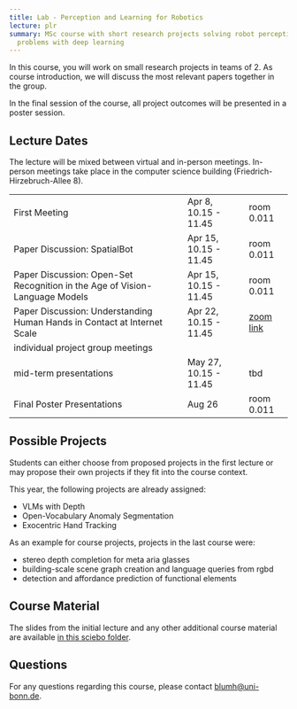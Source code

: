 ```yaml
---
title: Lab - Perception and Learning for Robotics
lecture: plr
summary: MSc course with short research projects solving robot perception
  problems with deep learning
---
```

In this course, you will work on small research projects in teams of 2. As course introduction, we will discuss the most relevant papers together in the group.

In the final session of the course, all project outcomes will be presented in a poster session.

## Lecture Dates

The lecture will be mixed between virtual and in-person meetings. In-person meetings take place in the computer science building (Friedrich-Hirzebruch-Allee 8).

|     |     |     |
| --- | --- | --- |
| First Meeting | Apr 8, 10.15 - 11.45 | room 0.011 |
| Paper Discussion: SpatialBot | Apr 15, 10.15 - 11.45 | room 0.011 |
| Paper Discussion: Open-Set Recognition in the Age of Vision-Language Models | Apr 15, 10.15 - 11.45 | room 0.011 |
| Paper Discussion: Understanding Human Hands in Contact at Internet Scale | Apr 22, 10.15 - 11.45 | [zoom link](https://uni-bonn.zoom-x.de/j/66737773383?pwd=1gHL1QlJLhDzNe156rtMGdhei1YLmC.1) |
| individual project group meetings |     |     |
| mid-term presentations | May 27, 10.15 - 11.45 | tbd |
| Final Poster Presentations | Aug 26 | room 0.011 |

## Possible Projects

Students can either choose from proposed projects in the first lecture or may propose their own projects if they fit into the course context.

This year, the following projects are already assigned:

*   VLMs with Depth
*   Open-Vocabulary Anomaly Segmentation
*   Exocentric Hand Tracking

As an example for course projects, projects in the last course were:

*   stereo depth completion for meta aria glasses
*   building-scale scene graph creation and language queries from rgbd
*   detection and affordance prediction of functional elements


## Course Material

The slides from the initial lecture and any other additional course material are available [in this sciebo folder](https://uni-bonn.sciebo.de/s/eg2iUXFIaTc0aoB).

## Questions

For any questions regarding this course, please contact [blumh@uni-bonn.de](mailto:blumh@uni-bonn.de).
